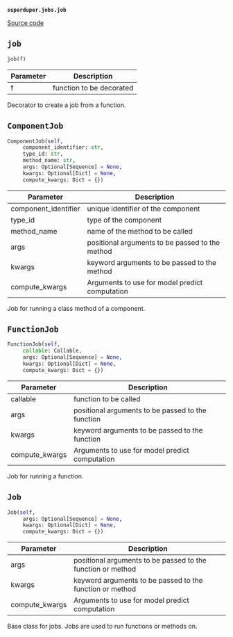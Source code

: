 **`superduper.jobs.job`** 

[Source code](https://github.com/superduper/superduper/blob/main/superduper/jobs/job.py)

## `job` 

```python
job(f)
```
| Parameter | Description |
|-----------|-------------|
| f | function to be decorated |

Decorator to create a job from a function.

## `ComponentJob` 

```python
ComponentJob(self,
     component_identifier: str,
     type_id: str,
     method_name: str,
     args: Optional[Sequence] = None,
     kwargs: Optional[Dict] = None,
     compute_kwargs: Dict = {})
```
| Parameter | Description |
|-----------|-------------|
| component_identifier | unique identifier of the component |
| type_id | type of the component |
| method_name | name of the method to be called |
| args | positional arguments to be passed to the method |
| kwargs | keyword arguments to be passed to the method |
| compute_kwargs | Arguments to use for model predict computation |

Job for running a class method of a component.

## `FunctionJob` 

```python
FunctionJob(self,
     callable: Callable,
     args: Optional[Sequence] = None,
     kwargs: Optional[Dict] = None,
     compute_kwargs: Dict = {})
```
| Parameter | Description |
|-----------|-------------|
| callable | function to be called |
| args | positional arguments to be passed to the function |
| kwargs | keyword arguments to be passed to the function |
| compute_kwargs | Arguments to use for model predict computation |

Job for running a function.

## `Job` 

```python
Job(self,
     args: Optional[Sequence] = None,
     kwargs: Optional[Dict] = None,
     compute_kwargs: Dict = {})
```
| Parameter | Description |
|-----------|-------------|
| args | positional arguments to be passed to the function or method |
| kwargs | keyword arguments to be passed to the function or method |
| compute_kwargs | Arguments to use for model predict computation |

Base class for jobs. Jobs are used to run functions or methods on.

